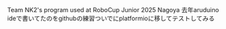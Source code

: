 Team NK2's program used at RoboCup Junior 2025 Nagoya
去年aruduino ideで書いてたのをgithubの練習ついでにplatformioに移してテストしてみる
